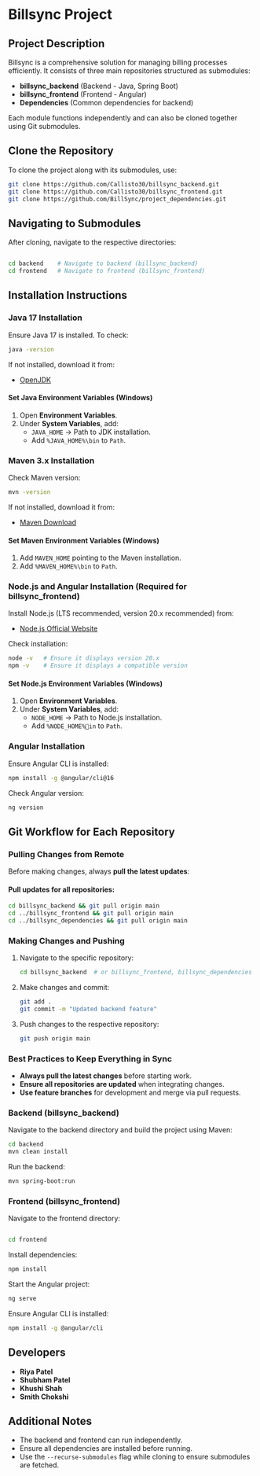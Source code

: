# Billsync Project

## Project Description

Billsync is a comprehensive solution for managing billing processes efficiently. It consists of three main repositories structured as submodules:

- **billsync_backend** (Backend - Java, Spring Boot)
- **billsync_frontend** (Frontend - Angular)
- **Dependencies** (Common dependencies for backend)

Each module functions independently and can also be cloned together using Git submodules.

## Clone the Repository

To clone the project along with its submodules, use:

```sh
git clone https://github.com/Callisto30/billsync_backend.git
git clone https://github.com/Callisto30/billsync_frontend.git
git clone https://github.com/BillSync/project_dependencies.git
```

## Navigating to Submodules

After cloning, navigate to the respective directories:

```sh

cd backend    # Navigate to backend (billsync_backend)
cd frontend   # Navigate to frontend (billsync_frontend)
```

## Installation Instructions

### Java 17 Installation

Ensure Java 17 is installed. To check:

```sh
java -version
```

If not installed, download it from:
- [OpenJDK](https://openjdk.org/)

#### Set Java Environment Variables (Windows)

1. Open **Environment Variables**.
2. Under **System Variables**, add:
   - `JAVA_HOME` → Path to JDK installation.
   - Add `%JAVA_HOME%\bin` to `Path`.

### Maven 3.x Installation

Check Maven version:

```sh
mvn -version
```

If not installed, download it from:
- [Maven Download](https://maven.apache.org/download.cgi)

#### Set Maven Environment Variables (Windows)

1. Add `MAVEN_HOME` pointing to the Maven installation.
2. Add `%MAVEN_HOME%\bin` to `Path`.

### Node.js and Angular Installation (Required for billsync_frontend)

Install Node.js (LTS recommended, version 20.x recommended) from:
- [Node.js Official Website](https://nodejs.org/)

Check installation:

```sh
node -v   # Ensure it displays version 20.x
npm -v    # Ensure it displays a compatible version
```

#### Set Node.js Environment Variables (Windows)

1. Open **Environment Variables**.
2. Under **System Variables**, add:
   - `NODE_HOME` → Path to Node.js installation.
   - Add `%NODE_HOME%in` to `Path`.

### Angular Installation

Ensure Angular CLI is installed:

```sh
npm install -g @angular/cli@16
```

Check Angular version:

```sh
ng version
```


## Git Workflow for Each Repository

### **Pulling Changes from Remote**
Before making changes, always **pull the latest updates**:

#### Pull updates for all repositories:
```sh
cd billsync_backend && git pull origin main
cd ../billsync_frontend && git pull origin main
cd ../billsync_dependencies && git pull origin main
```

### **Making Changes and Pushing**
1. Navigate to the specific repository:
   ```sh
   cd billsync_backend  # or billsync_frontend, billsync_dependencies
   ```
2. Make changes and commit:
   ```sh
   git add .
   git commit -m "Updated backend feature"
   ```
3. Push changes to the respective repository:
   ```sh
   git push origin main
   ```

### **Best Practices to Keep Everything in Sync**
- **Always pull the latest changes** before starting work.
- **Ensure all repositories are updated** when integrating changes.
- **Use feature branches** for development and merge via pull requests.
### Backend (billsync_backend)

Navigate to the backend directory and build the project using Maven:

```sh
cd backend
mvn clean install
```

Run the backend:

```sh
mvn spring-boot:run
```

### Frontend (billsync_frontend)

Navigate to the frontend directory:

```sh

cd frontend
```

Install dependencies:

```sh
npm install
```

Start the Angular project:

```sh
ng serve
```

Ensure Angular CLI is installed:

```sh
npm install -g @angular/cli
```

## Developers

- **Riya Patel**
- **Shubham Patel**
- **Khushi Shah**
- **Smith Chokshi**

## Additional Notes

- The backend and frontend can run independently.
- Ensure all dependencies are installed before running.
- Use the `--recurse-submodules` flag while cloning to ensure submodules are fetched.
